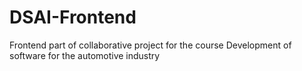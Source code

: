 # DSAI-Frontend
Frontend part of collaborative project for the course Development of software for the automotive industry
